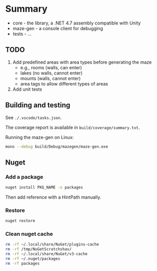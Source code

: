 # Summary

* core - the library, a .NET 4.7 assembly compatible with Unity
* maze-gen - a console client for debugging
* tests - ...

## TODO

1. Add predefined areas with area types before generating the maze
    - e.g., rooms (walls, can enter)
    - lakes (no walls, cannot enter)
    - mounts (walls, cannot enter)
    - area tags to allow different types of areas
2. Add unit tests


## Building and testing

See `./.vscode/tasks.json`.

The coverage report is available in `build/coverage/summary.txt`.

Running the maze-gen on Linux:

```bash
mono --debug build/Debug/mazegen/maze-gen.exe
```

## Nuget

### Add a package

```bash
nuget install PKG_NAME -o packages
```

Then add reference with a HintPath manually.

### Restore

```bash
nuget restore
```

### Clean nuget cache

```bash
rm -rf ~/.local/share/NuGet/plugins-cache
rm -rf /tmp/NuGetScratchshav/
rm -rf ~/.local/share/NuGet/v3-cache
rm -rf ~/.nuget/packages
rm -rf packages
```